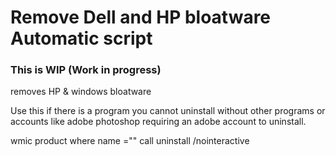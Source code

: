# Remove Dell and HP bloatware Automatic script
### This is WIP (Work in progress)
removes HP &amp; windows bloatware

Use this if there is a program you cannot uninstall without other programs or accounts
like adobe photoshop requiring an adobe account to uninstall.

wmic product where name ="<PROGRAM NAME HERE>" call uninstall /nointeractive
